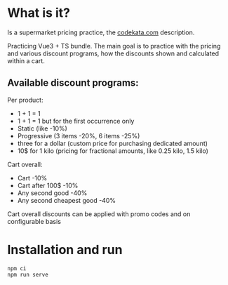 # What is it?

Is a supermarket pricing practice, the [codekata.com](http://codekata.com/kata/kata01-supermarket-pricing/) description.

Practicing Vue3 + TS bundle. The main goal is to practice with the
pricing and various discount programs, how the discounts shown and
calculated within a cart.

## Available discount programs:

Per product:
- 1 + 1 = 1
- 1 + 1 = 1 but for the first occurrence only
- Static (like -10%)
- Progressive (3 items -20%, 6 items -25%)
- three for a dollar (custom price for purchasing dedicated amount)
- 10$ for 1 kilo (pricing for fractional amounts, like 0.25 kilo, 1.5 kilo)

Cart overall:
- Cart -10%
- Cart after 100$ -10%
- Any second good -40%
- Any second cheapest good -40%

Cart overall discounts can be applied with promo codes and on configurable basis

# Installation and run

```
npm ci
npm run serve
```
